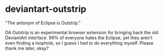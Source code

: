 # deviantart-outstrip
"The antonym of Eclipse is Outstrip."

DA Outstrip is an experimental browser extension for bringing back the old DeviantArt interface. 99% of everyone hates the Eclipse, yet they aren't even finding a loophole, so I guess I had to do everything myself. Please thank me later, okay?

